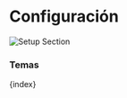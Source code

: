 <!-- add-breadcrumbs -->
# Configuración

<img class="screenshot" alt="Setup Section" src="{{docs_base_url}}/v13/assets/img/education/setup/setup-section.png">

### Temas

{index}
